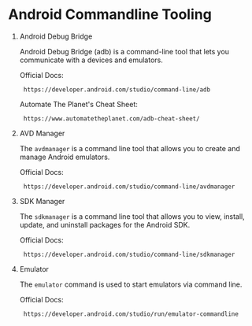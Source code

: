 # Android Commandline Tooling

1. Android Debug Bridge

    Android Debug Bridge (adb) is a command-line tool that lets you communicate with a devices and emulators.

    Official Docs:

        https://developer.android.com/studio/command-line/adb

    Automate The Planet's Cheat Sheet:

        https://www.automatetheplanet.com/adb-cheat-sheet/

2. AVD Manager

   The `avdmanager` is a command line tool that allows you to create and manage Android emulators.

    Official Docs:

        https://developer.android.com/studio/command-line/avdmanager

3. SDK Manager

   The `sdkmanager` is a command line tool that allows you to view, install, update, and uninstall packages for the Android SDK.

    Official Docs:

        https://developer.android.com/studio/command-line/sdkmanager

4. Emulator

   The `emulator` command is used to start emulators via command line.

    Official Docs:

        https://developer.android.com/studio/run/emulator-commandline
